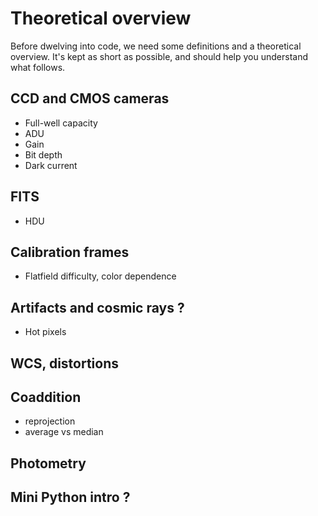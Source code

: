 # Theoretical overview

Before dwelving into code, we need some definitions and a theoretical overview. It's kept as short as possible, and should help you understand what follows.


## CCD and CMOS cameras

* Full-well capacity
* ADU
* Gain
* Bit depth
* Dark current

## FITS

* HDU

## Calibration frames

* Flatfield difficulty, color dependence

## Artifacts and cosmic rays ?

* Hot pixels

## WCS, distortions

## Coaddition

* reprojection
* average vs median

## Photometry




## Mini Python intro ? 

